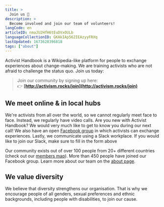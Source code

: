 ```yaml
---
title: >
  Join us 🙌
description: >
  Become involved and join our team of volunteers!
langCode: en
articleID: nmaJU2HfH6tEuDVxOULb
languageCollectionID: GKAkIAp562IEAzyyFRXq
lastUpdated: 1673628396818
tags: ["about"]
---
```


Activist Handbook is a Wikipedia-like platform for people to exchange experiences about change-making. We are training activists who are not afraid to challenge the status quo. Join us today:

> Join our community by signing up here:  
> 👉 **[http://activism.rocks/join](http://activism.rocks/join)**

## We meet online & in local hubs

We're activists from all over the world, so we cannot regularly meet face to face. Instead, we regularly have video calls. Are you new with Activist Handbook? We would very much like to get to know you during our next call! We also have an open [Facebook group](https://www.facebook.com/groups/activisthandbook/) in which activists can exchange experiences. Lastly, we communicate using a Slack workplace. If you would like to join our Slack, make sure to fill in the form above

Our community exists out of over 100 people from 20+ different countries (check out our [members map](/map)). More than 450 people have joined our Facebook group. Learn more about our team on the [about page](/about).

## We value diversity

We believe that diversity strengthens our organisation. That is why we encourage people of all genders, sexual preferences and ethnic backgrounds, including people with disabilities, to join our cause.